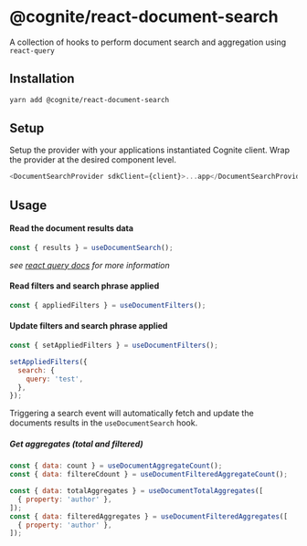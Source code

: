 # @cognite/react-document-search

A collection of hooks to perform document search and aggregation using `react-query`

## Installation

```sh
yarn add @cognite/react-document-search
```

## Setup

Setup the provider with your applications instantiated Cognite client. Wrap the provider at the desired component level.

```javascript
<DocumentSearchProvider sdkClient={client}>...app</DocumentSearchProvider>
```

## Usage

#### Read the document results data

```javascript
const { results } = useDocumentSearch();
```

_see [react query docs](https://tanstack.com/query/v4/docs/reference/useInfiniteQuery) for more information_

#### Read filters and search phrase applied

```javascript
const { appliedFilters } = useDocumentFilters();
```

#### Update filters and search phrase applied

```javascript
const { setAppliedFilters } = useDocumentFilters();

setAppliedFilters({
  search: {
    query: 'test',
  },
});
```

Triggering a search event will automatically fetch and update the
documents results in the `useDocumentSearch` hook.

##### Get aggregates (total and filtered)

```javascript
const { data: count } = useDocumentAggregateCount();
const { data: filtereCdount } = useDocumentFilteredAggregateCount();

const { data: totalAggregates } = useDocumentTotalAggregates([
  { property: 'author' },
]);
const { data: filteredAggregates } = useDocumentFilteredAggregates([
  { property: 'author' },
]);
```
